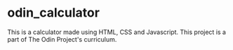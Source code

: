 # odin_calculator
This is a calculator made using HTML, CSS and Javascript. This project is a part of The Odin Project's curriculum.

